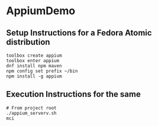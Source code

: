 # AppiumDemo

## Setup Instructions for a Fedora Atomic distribution

```
toolbox create appium
toolbox enter appium
dnf install npm maven
npm config set prefix ~/bin
npm install -g appium
```

## Execution Instructions for the same
```
# From project root
./appium_serverv.sh
mci
```
